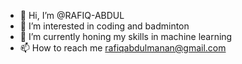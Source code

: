 - 👋 Hi, I’m @RAFIQ-ABDUL
- 👀 I’m interested in coding and badminton
- 🌱 I’m currently honing my skills in machine learning
- 📫 How to reach me rafiqabdulmanan@gmail.com
  

<!---
RAFIQ-ABDUL/RAFIQ-ABDUL is a ✨ special ✨ repository because its `README.md` (this file) appears on your GitHub profile.
You can click the Preview link to take a look at your changes.
--->
